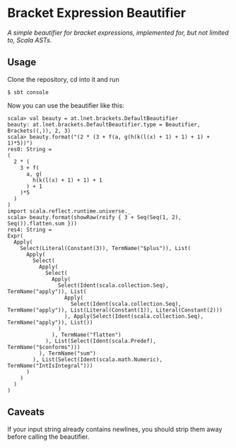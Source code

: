 # Bracket Expression Beautifier
*A simple beautifier for bracket expressions, implemented for, but not limited to, Scala ASTs.*

## Usage

Clone the repository, cd into it and run

	$ sbt console

Now you can use the beautifier like this:

    scala> val beauty = at.lnet.brackets.DefaultBeautifier
    beauty: at.lnet.brackets.DefaultBeautifier.type = Beautifier, Brackets((,)), 2, 3)
    scala> beauty.format("(2 * (3 + f(a, g(h(k(l(x) + 1) + 1) + 1) + 1)*5))")
    res0: String =
    (
      2 * (
        3 + f(
          a, g(
            h(k(l(x) + 1) + 1) + 1
          ) + 1
        )*5
      )
    )
    import scala.reflect.runtime.universe._
    scala> beauty.format(showRaw(reify { 3 + Seq(Seq(1, 2), Seq()).flatten.sum }))
    res4: String =
    Expr(
      Apply(
        Select(Literal(Constant(3)), TermName("$plus")), List(
          Apply(
            Select(
              Apply(
                Select(
                  Apply(
                    Select(Ident(scala.collection.Seq), TermName("apply")), List(
                      Apply(
                        Select(Ident(scala.collection.Seq), TermName("apply")), List(Literal(Constant(1)), Literal(Constant(2)))
                      ), Apply(Select(Ident(scala.collection.Seq), TermName("apply")), List())
                    )
                  ), TermName("flatten")
                ), List(Select(Ident(scala.Predef), TermName("$conforms")))
              ), TermName("sum")
            ), List(Select(Ident(scala.math.Numeric), TermName("IntIsIntegral")))
          )
        )
      )
    )
	
## Caveats

If your input string already contains newlines, you should strip them away before calling the beautifier.